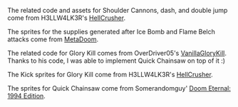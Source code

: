 The related code and assets for Shoulder Cannons, dash, and double jump come from H3LLW4LK3R's [HellCrusher](https://forum.zdoom.org/viewtopic.php?t=72084).

The sprites for the supplies generated after Ice Bomb and Flame Belch attacks come from [MetaDoom](https://www.doomworld.com/forum/topic/131595-gzdoom-metadoom-v71-ghost/).

The related code for Glory Kill comes from OverDriver05's [VanillaGloryKill](https://github.com/OverDriver05/Vanilla-Glory-Kill). Thanks to his code, I was able to implement Quick Chainsaw on top of it :)

The Kick sprites for Glory Kill come from H3LLW4LK3R's [HellCrusher](https://forum.zdoom.org/viewtopic.php?t=72084).

The sprites for Quick Chainsaw come from Somerandomguy' [Doom Eternal: 1994 Edition](https://www.doomworld.com/forum/topic/151800-doom-eternal-made-in-1994-doom-eternal-1994-edition-de94e/).